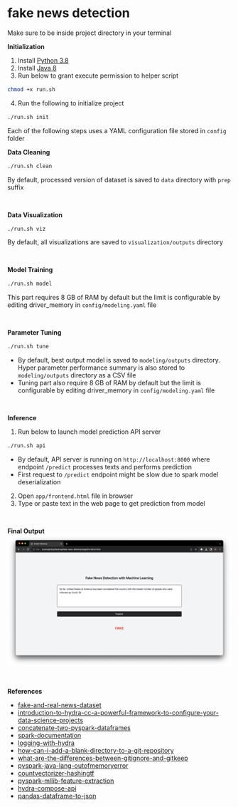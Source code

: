 # fake news detection

Make sure to be inside project directory in your terminal

**Initialization**
1. Install [Python 3.8](https://www.python.org/downloads/)
2. Install [Java 8](https://www.oracle.com/java/technologies/downloads/)
3. Run below to grant execute permission to helper script

```sh
chmod +x run.sh
```

4. Run the following to initialize project
```sh
./run.sh init
```

Each of the following steps uses a YAML configuration file stored in `config` folder

**Data Cleaning**

```sh
./run.sh clean
```

By default, processed version of dataset is saved to `data` directory with `prep` suffix

<br/>

**Data Visualization**

```sh
./run.sh viz
```

By default, all visualizations are saved to `visualization/outputs` directory

<br/>

**Model Training**

```sh
./run.sh model
```

This part requires 8 GB of RAM by default but the limit is configurable by editing driver_memory in `config/modeling.yaml` file

<br/>

**Parameter Tuning**

```sh
./run.sh tune
```
- By default, best output model is saved to `modeling/outputs` directory. Hyper parameter performance summary is also stored to `modeling/outputs` directory as a CSV file
- Tuning part also require 8 GB of RAM by default but the limit is configurable by editing driver_memory in `config/modeling.yaml` file

<br/>

**Inference**

1. Run below to launch model prediction API server
```sh
./run.sh api
```
- By default, API server is running on `http://localhost:8000` where endpoint `/predict` processes texts and performs prediction
- First request to `/predict` endpoint might be slow due to spark model deserialization

2. Open `app/frontend.html` file in browser
3. Type or paste text in the web page to get prediction from model

<br/>

**Final Output**
![image](https://github.com/ppkgtmm/fake-news-detection/blob/main/images/ui-fake-news.png?raw=true)

<br/>

**References**
- [fake-and-real-news-dataset](https://www.kaggle.com/datasets/clmentbisaillon/fake-and-real-news-dataset)
- [introduction-to-hydra-cc-a-powerful-framework-to-configure-your-data-science-projects](https://towardsdatascience.com/introduction-to-hydra-cc-a-powerful-framework-to-configure-your-data-science-projects-ed65713a53c6)
- [concatenate-two-pyspark-dataframes](https://stackoverflow.com/questions/37332434/concatenate-two-pyspark-dataframes)
- [spark-documentation](https://spark.apache.org/docs/3.1.1/)
- [logging-with-hydra](https://hydra.cc/docs/tutorials/basic/running_your_app/logging/)
- [how-can-i-add-a-blank-directory-to-a-git-repository](https://stackoverflow.com/questions/115983/how-can-i-add-a-blank-directory-to-a-git-repository)
- [what-are-the-differences-between-gitignore-and-gitkeep](https://stackoverflow.com/questions/7229885/what-are-the-differences-between-gitignore-and-gitkeep)
- [pyspark-java-lang-outofmemoryerror](https://stackoverflow.com/questions/32336915/pyspark-java-lang-outofmemoryerror-java-heap-space)
- [countvectorizer-hashingtf](https://towardsdatascience.com/countvectorizer-hashingtf-e66f169e2d4e)
- [pyspark-mllib-feature-extraction](https://spark.apache.org/docs/1.4.1/mllib-feature-extraction.html)
- [hydra-compose-api](https://hydra.cc/docs/advanced/compose_api/)
- [pandas-dataframe-to-json](https://pandas.pydata.org/docs/reference/api/pandas.DataFrame.to_json.html)
